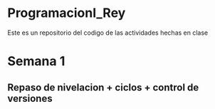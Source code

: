 # ProgramacionI_Rey
Este es un repositorio del codigo de las actividades hechas en clase

# Semana 1
## Repaso de nivelacion + ciclos + control de versiones